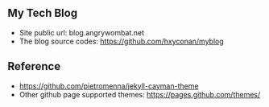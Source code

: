 ## My Tech Blog
- Site public url: blog.angrywombat.net
- The blog source codes: https://github.com/hxyconan/myblog

## Reference
- https://github.com/pietromenna/jekyll-cayman-theme
- Other github page supported themes: https://pages.github.com/themes/


